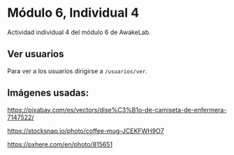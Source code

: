 # Módulo 6, Individual 4

Actividad individual 4 del módulo 6 de AwakeLab.

## Ver usuarios

Para ver a los usuarios dirigirse a `/usuarios/ver`.

## Imágenes usadas:

https://pixabay.com/es/vectors/dise%C3%B1o-de-camiseta-de-enfermera-7147522/

https://stocksnap.io/photo/coffee-mug-JCEKFWH9O7

https://pxhere.com/en/photo/815651
